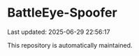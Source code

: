 # BattleEye-Spoofer

Last updated: 2025-06-29 22:56:17

This repository is automatically maintained.
